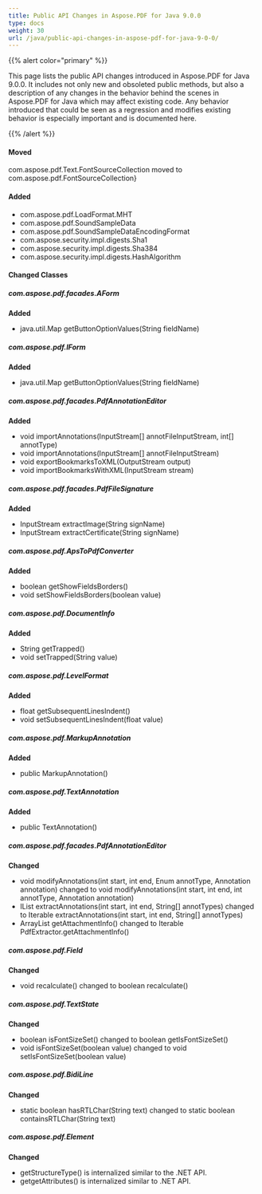```yaml
---
title: Public API Changes in Aspose.PDF for Java 9.0.0
type: docs
weight: 30
url: /java/public-api-changes-in-aspose-pdf-for-java-9-0-0/
---
```


{{% alert color="primary" %}} 

This page lists the public API changes introduced in Aspose.PDF for Java 9.0.0. It includes not only new and obsoleted public methods, but also a description of any changes in the behavior behind the scenes in Aspose.PDF for Java which may affect existing code. Any behavior introduced that could be seen as a regression and modifies existing behavior is especially important and is documented here.

{{% /alert %}} 
#### **Moved**
com.aspose.pdf.Text.FontSourceCollection moved to com.aspose.pdf.FontSourceCollection}
#### **Added**
- com.aspose.pdf.LoadFormat.MHT
- com.aspose.pdf.SoundSampleData
- com.aspose.pdf.SoundSampleDataEncodingFormat 
- com.aspose.security.impl.digests.Sha1
- com.aspose.security.impl.digests.Sha384 
- com.aspose.security.impl.digests.HashAlgorithm
#### **Changed Classes**
##### **com.aspose.pdf.facades.AForm**
**Added**

- java.util.Map getButtonOptionValues(String fieldName)
##### **com.aspose.pdf.IForm**
**Added**

- java.util.Map getButtonOptionValues(String fieldName)
##### **com.aspose.pdf.facades.PdfAnnotationEditor**
**Added**

- void importAnnotations(InputStream[] annotFileInputStream, int[] annotType)
- void importAnnotations(InputStream[] annotFileInputStream)
- void exportBookmarksToXML(OutputStream output)
- void importBookmarksWithXML(InputStream stream)
##### **com.aspose.pdf.facades.PdfFileSignature**
**Added**

- InputStream extractImage(String signName)
- InputStream extractCertificate(String signName)
##### **com.aspose.pdf.ApsToPdfConverter**
**Added**

- boolean getShowFieldsBorders()
- void setShowFieldsBorders(boolean value)
##### **com.aspose.pdf.DocumentInfo**
**Added**

- String getTrapped()
- void setTrapped(String value)
##### **com.aspose.pdf.LevelFormat**
**Added**

- float getSubsequentLinesIndent()
- void setSubsequentLinesIndent(float value)
##### **com.aspose.pdf.MarkupAnnotation**
**Added**

- public MarkupAnnotation()
##### **com.aspose.pdf.TextAnnotation**
**Added**

- public TextAnnotation()
##### **com.aspose.pdf.facades.PdfAnnotationEditor**
**Changed**

- void modifyAnnotations(int start, int end, Enum annotType, Annotation annotation) changed to void modifyAnnotations(int start, int end, int annotType, Annotation annotation)
- IList extractAnnotations(int start, int end, String[] annotTypes) changed to Iterable extractAnnotations(int start, int end, String[] annotTypes)
- ArrayList getAttachmentInfo() changed to Iterable PdfExtractor.getAttachmentInfo()
##### **com.aspose.pdf.Field**
**Changed**

- void recalculate() changed to boolean recalculate()
##### **com.aspose.pdf.TextState**
**Changed**

- boolean isFontSizeSet() changed to boolean getIsFontSizeSet()
- void isFontSizeSet(boolean value) changed to void setIsFontSizeSet(boolean value)
##### **com.aspose.pdf.BidiLine**
**Changed**

- static boolean hasRTLChar(String text) changed to static boolean containsRTLChar(String text)
##### **com.aspose.pdf.Element**
**Changed**

- getStructureType() is internalized similar to the .NET API.
- getgetAttributes() is internalized similar to .NET API.
